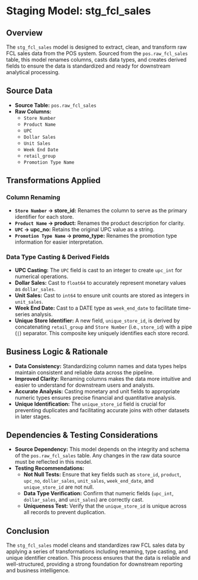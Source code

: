 # Staging Model: stg_fcl_sales

## Overview
The `stg_fcl_sales` model is designed to extract, clean, and transform raw FCL sales data from the POS system. Sourced from the `pos.raw_fcl_sales` table, this model renames columns, casts data types, and creates derived fields to ensure the data is standardized and ready for downstream analytical processing.

## Source Data
- **Source Table:** `pos.raw_fcl_sales`
- **Raw Columns:**
  - `Store Number`
  - `Product Name`
  - `UPC`
  - `Dollar Sales`
  - `Unit Sales`
  - `Week End Date`
  - `retail_group`
  - `Promotion Type Name`

## Transformations Applied
### Column Renaming
- **`Store Number` → store_id:**
  Renames the column to serve as the primary identifier for each store.
- **`Product Name` → product:**
  Renames the product description for clarity.
- **`UPC` → upc_no:**
  Retains the original UPC value as a string.
- **`Promotion Type Name` → promo_type:**
  Renames the promotion type information for easier interpretation.

### Data Type Casting & Derived Fields
- **UPC Casting:**
  The `UPC` field is cast to an integer to create `upc_int` for numerical operations.
- **Dollar Sales:**
  Cast to `float64` to accurately represent monetary values as `dollar_sales`.
- **Unit Sales:**
  Cast to `int64` to ensure unit counts are stored as integers in `unit_sales`.
- **Week End Date:**
  Cast to a DATE type as `week_end_date` to facilitate time-series analysis.
- **Unique Store Identifier:**
  A new field, `unique_store_id`, is derived by concatenating `retail_group` and `Store Number` (i.e., `store_id`) with a pipe (`|`) separator. This composite key uniquely identifies each store record.

## Business Logic & Rationale
- **Data Consistency:**
  Standardizing column names and data types helps maintain consistent and reliable data across the pipeline.
- **Improved Clarity:**
  Renaming columns makes the data more intuitive and easier to understand for downstream users and analysts.
- **Accurate Analysis:**
  Casting monetary and unit fields to appropriate numeric types ensures precise financial and quantitative analysis.
- **Unique Identification:**
  The `unique_store_id` field is crucial for preventing duplicates and facilitating accurate joins with other datasets in later stages.

## Dependencies & Testing Considerations
- **Source Dependency:**
  This model depends on the integrity and schema of the `pos.raw_fcl_sales` table. Any changes in the raw data source must be reflected in this model.
- **Testing Recommendations:**
  - **Not Null Tests:** Ensure that key fields such as `store_id`, `product`, `upc_no`, `dollar_sales`, `unit_sales`, `week_end_date`, and `unique_store_id` are not null.
  - **Data Type Verification:** Confirm that numeric fields (`upc_int`, `dollar_sales`, and `unit_sales`) are correctly cast.
  - **Uniqueness Test:** Verify that the `unique_store_id` is unique across all records to prevent duplication.

## Conclusion
The `stg_fcl_sales` model cleans and standardizes raw FCL sales data by applying a series of transformations including renaming, type casting, and unique identifier creation. This process ensures that the data is reliable and well-structured, providing a strong foundation for downstream reporting and business intelligence.
